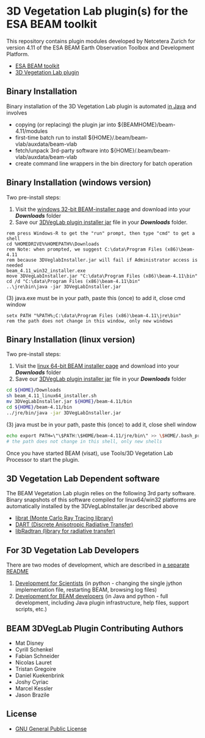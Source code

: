 3D Vegetation Lab plugin(s) for the ESA BEAM toolkit
=======================================

This repository contains plugin modules developed by Netcetera Zurich for version 4.11 of the ESA BEAM Earth Observation Toolbox and Development Platform.

* [ESA BEAM toolkit](http://www.brockmann-consult.de/cms/web/beam/)
* [3D Vegetation Lab plugin](http://www.geo.uzh.ch/en/units/rsl/research/lidar-remote-sensing-lidarlab/ongoing-projects/3dveglab)

Binary Installation
---------------------------

Binary installation of the 3D Vegetation Lab plugin is automated [in Java](https://github.com/netceteragroup/esa-beam/blob/master/beam-3dveglab-vlab/src/main/scripts/Install.java) and involves
 * copying (or replacing) the plugin jar into ${BEAMHOME}/beam-4.11/modules
 * first-time batch run to install ${HOME}/.beam/beam-vlab/auxdata/beam-vlab
 * fetch/unpack 3rd-party software into ${HOME}/.beam/beam-vlab/auxdata/beam-vlab
 * create command line wrappers in the bin directory for batch operation 

Binary Installation (windows version)
------------------------------------------
Two pre-install steps:
 1. Visit the [windows 32-bit BEAM-installer page](http://www.brockmann-consult.de/cms/web/beam/dlsurvey?p_p_id=downloadportlet_WAR_beamdownloadportlet10&what=software/beam/4.11/beam_4.11_win32_installer.exe) and download into your **_Downloads_** folder
 2. Save our [3DVegLab plugin installer jar](http://www.geo.uzh.ch/microsite/3dveglab/software/3DVegLabInstaller.jar) file in your **_Downloads_** folder.

```dos
rem press Windows-R to get the "run" prompt, then type "cmd" to get a shell
cd %HOMEDRIVE%%HOMEPATH%\Downloads
rem Note: when prompted, we suggest C:\data\Program Files (x86)\beam-4.11
rem because 3DVeglabInstaller.jar will fail if Administrator access is needed
beam_4.11_win32_installer.exe
move 3DVegLabInstaller.jar "C:\data\Program Files (x86)\beam-4.11\bin"
cd /d "C:\data\Program Files (x86)\beam-4.11\bin"
..\jre\bin\java -jar 3DVegLabInstaller.jar
```

 (3) java.exe must be in your path, paste this (once) to add it, close cmd window
```dos
setx PATH "%PATH%;C:\data\Program Files (x86)\beam-4.11\jre\bin"
rem the path does not change in this window, only new windows
```

Binary Installation (linux version)
------------------------------------------
Two pre-install steps:
 1. Visit the [linux 64-bit BEAM installer page](http://www.brockmann-consult.de/cms/web/beam/dlsurvey?p_p_id=downloadportlet_WAR_beamdownloadportlet10&what=software/beam/4.11/beam_4.11_linux64_installer.sh) and download into your **_Downloads_** folder
 2. Save our [3DVegLab plugin installer jar](http://www.geo.uzh.ch/microsite/3dveglab/software/3DVegLabInstaller.jar) file in your **_Downloads_** folder

```bash
cd ${HOME}/Downloads
sh beam_4.11_linux64_installer.sh
mv 3DVegLabInstaller.jar ${HOME}/beam-4.11/bin
cd ${HOME}/beam-4.11/bin
../jre/bin/java -jar 3DVegLabInstaller.jar
```

 (3) java must be in your path, paste this (once) to add it, close shell window
```bash
echo export PATH=\"\$PATH:\$HOME/beam-4.11/jre/bin\" >> \$HOME/.bash_profile
# the path does not change in this shell, only new shells
```

Once you have started BEAM (visat), use Tools/3D Vegetation Lab Processor to start the plugin.

3D Vegetation Lab Dependent software
-----------------------------------------
The BEAM Vegetation Lab plugin relies on the following 3rd party software. Binary snapshots of this software compiled for linux64/win32 platforms are automatically installed by the 3DVegLabInstaller.jar described above

* [librat (Monte Carlo Ray Tracing library)](http://www2.geog.ucl.ac.uk/~plewis/bpms/src/lib/)
* [DART (Discrete Anisotropic Radiative Transfer)](http://www.cesbio.ups-tlse.fr/dart/license/en/dartModel.php)
* [libRadtran (library for radiative transfer)](http://www.libradtran.org/)


For 3D Vegetation Lab Developers
------------------------------------------
There are two modes of development, which are described in [a separate README](https://github.com/netceteragroup/esa-beam/tree/master/beam-3dveglab-vlab/README.md)
 1. [Development for Scientists](https://github.com/netceteragroup/esa-beam/blob/master/beam-3dveglab-vlab/README.md#for-scientific-developers-) (in python - changing the single jython implementation file, restarting BEAM, browsing log files)
 2. [Development for BEAM developers](https://github.com/netceteragroup/esa-beam/blob/master/beam-3dveglab-vlab/README.md#for-it-developers) (in Java and python - full development, including Java plugin infrastructure, help files, support scripts, etc.)


BEAM 3DVegLab Plugin Contributing Authors
-----------------------------------------
* Mat Disney
* Cyrill Schenkel
* Fabian Schneider
* Nicolas Lauret
* Tristan Gregoire
* Daniel Kuekenbrink 
* Joshy Cyriac 
* Marcel Kessler 
* Jason Brazile

License
-----------------------------------------
* [GNU General Public License](http://www.gnu.org/licenses//gpl-3.0-standalone.html)
